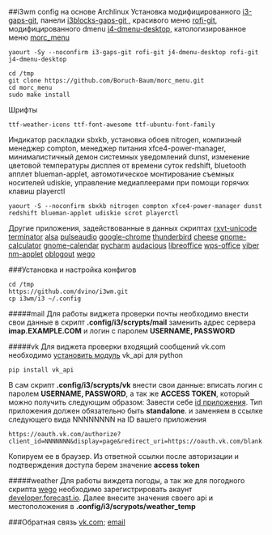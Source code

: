 ##i3wm config на основе Archlinux
Установка модифицированного [i3-gaps-git](https://github.com/Airblader/i3/tree/gaps), панели [i3blocks-gaps-git ](https://github.com/Airblader/i3blocks-gaps), красивого меню [rofi-git](https://davedavenport.github.io/rofi/), модифицированного dmenu [j4-dmenu-desktop](https://github.com/enkore/j4-dmenu-desktop), катологизированное меню [morc_menu](https://github.com/Boruch-Baum/morc_menu)
```
yaourt -Sy --noconfirm i3-gaps-git rofi-git j4-dmenu-desktop rofi-git j4-dmenu-desktop
 
cd /tmp
git clone https://github.com/Boruch-Baum/morc_menu.git
cd morc_menu
sudo make install
```
Шрифты
```
ttf-weather-icons ttf-font-awesome ttf-ubuntu-font-family
```
Индикатор раскладки sbxkb, установка обоев nitrogen, компизный менеджер compton, менеджер питания xfce4-power-manager, минималистичный демон системных уведомлений dunst, изменение цветовой температуры дисплея от времени суток redshift, bluetooth апплет blueman-applet, автомотическое монтирование съемных носителей udiskie, управление медиаплеерами при помощи горячих клавиш playerctl
```
yaourt -S --noconfirm sbxkb nitrogen compton xfce4-power-manager dunst redshift blueman-applet udiskie scrot playerctl
```
Другие приложения, задействованные в данных скриптах
[rxvt-unicode](https://wiki.archlinux.org/index.php/Rxvt-unicode) [terminator](https://wiki.archlinux.org/index.php/Terminator) [alsa](https://wiki.archlinux.org/index.php/Advanced_Linux_Sound_Architecture) [pulseaudio](https://wiki.archlinux.org/index.php/PulseAudio) [google-chrome](https://aur.archlinux.org/packages/google-chrome) [thunderbird](https://wiki.archlinux.org/index.php/Thunderbird) [cheese](https://www.archlinux.org/packages/?sort=&q=cheese&maintainer=&flagged=) [gnome-calculator](https://www.archlinux.org/packages/?sort=&q=gnome-calculator&maintainer=&flagged=) [gnome-calendar](https://www.archlinux.org/packages/?sort=&q=gnome-calendar&maintainer=&flagged=) [pycharm](https://aur.archlinux.org/packages/pycharm-community) [audacious](https://wiki.archlinux.org/index.php/Audacious) [libreoffice](https://wiki.archlinux.org/index.php/LibreOffice) [wps-office](https://aur.archlinux.org/packages/wps-office/) [viber](https://aur.archlinux.org/packages/wps-office/) [nm-applet](https://wiki.archlinux.org/index.php/NetworkManager#Other_desktops_and_window_managers) [oblogout](https://wiki.archlinux.org/index.php/Oblogout) [wego](https://aur.archlinux.org/packages/wego-git/)
 
###Установка и настройка конфигов
```
cd /tmp
https://github.com/dvino/i3wm.git
cp i3wm/i3 ~/.config
```
#####mail 
Для работы виджета проверки почты необходимо внести свои данные в скрипт **.config/i3/scrypts/mail** заменить адрес сервера **imap.EXAMPLE.COM** и логин с паролем **USERNAME, PASSWORD**
 
#####vk
Для виджета проверки входящий сообщений vk.com необходимо [установить модуль](https://aur.archlinux.org/packages/python-pip-git/) vk\_api для python
```
pip install vk_api
```
В сам скрипт **.config/i3/scrypts/vk** внести свои данные: вписать логин с паролем **USERNAME, PASSWORD**, а так же **ACCESS TOKEN**, который можно получить следующим образом:
Завести себе [id приложения](https://new.vk.com/editapp?act=create). Тип приложения должен обязательно быть **standalone**. и заменяем в ссылке следующего вида NNNNNNNN на ID вашего приложения
```
https://oauth.vk.com/authorize?client_id=NNNNNNN&display=page&redirect_uri=https://oauth.vk.com/blank.html&scope=messages&response_type=token&v=5.52
```
Копируем ее в браузер. Из ответной ссылки после авторизации и подтверждения доступа берем значение **access token**
 
#####weather 
Для работы виждета погоды, а так же для погодного скрипта [wego](https://github.com/schachmat/wego) необходимо зарегистрировать акаунт [developer.forecast.io](https://developer.forecast.io/register). Далее внесите значения своего api и местоположения в **.config/i3/scrypots/weather_temp** 

###Обратная связь
[vk.com](https://new.vk.com/danil_vinokurov); [email](danil@vinokurov.tk)
